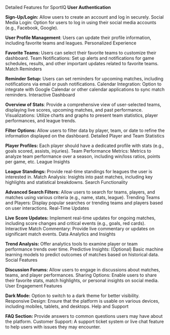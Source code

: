 Detailed Features for SportIQ
**User Authentication**

**Sign-Up/Login:**
Allow users to create an account and log in securely.
Social Media Login: Option for users to log in using their social media accounts (e.g., Facebook, Google).

**User Profile Management**: Users can update their profile information, including favorite teams and leagues.
Personalized Experience

**Favorite Teams:** Users can select their favorite teams to customize their dashboard.
Team Notifications: Set up alerts and notifications for game schedules, results, and other important updates related to favorite teams.
Match Reminders

**Reminder Setup:** Users can set reminders for upcoming matches, including notifications via email or push notifications.
Calendar Integration: Option to integrate with Google Calendar or other calendar applications to sync match reminders.
Interactive Dashboard

**Overview of Stats**: Provide a comprehensive view of user-selected teams, displaying live scores, upcoming matches, and past performance.
Visualizations: Utilize charts and graphs to present team statistics, player performances, and league trends.

**Filter Options:** Allow users to filter data by player, team, or date to refine the information displayed on the dashboard.
Detailed Player and Team Statistics

**Player Profiles:** Each player should have a dedicated profile with stats (e.g., goals scored, assists, injuries).
Team Performance Metrics: Metrics to analyze team performance over a season, including win/loss ratios, points per game, etc.
League Insights

**League Standings:** Provide real-time standings for leagues the user is interested in.
Match Analysis: Insights into past matches, including key highlights and statistical breakdowns.
Search Functionality

**Advanced Search Filters:** Allow users to search for teams, players, and matches using various criteria (e.g., name, stats, league).
Trending Teams and Players: Display popular searches or trending teams and players based on user interactions.
Real-Time Updates

**Live Score Updates:** Implement real-time updates for ongoing matches, including score changes and critical events (e.g., goals, red cards).
Interactive Match Commentary: Provide live commentary or updates on significant match events.
Data Analytics and Insights

**Trend Analysis:** Offer analytics tools to examine player or team performance trends over time.
Predictive Insights: (Optional) Basic machine learning models to predict outcomes of matches based on historical data.
Social Features

**Discussion Forums:** Allow users to engage in discussions about matches, teams, and player performances.
Sharing Options: Enable users to share their favorite stats, match highlights, or personal insights on social media.
User Engagement Features


**Dark Mode:** Option to switch to a dark theme for better visibility.
Responsive Design: Ensure that the platform is usable on various devices, including mobiles, tablets, and desktops.
Help and Support

**FAQ Section:** Provide answers to common questions users may have about the platform.
Customer Support: A support ticket system or live chat feature to help users with issues they may encounter.